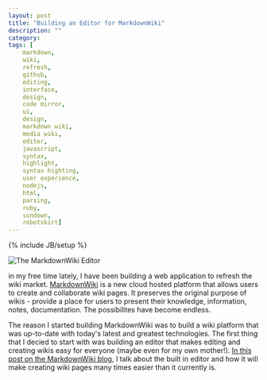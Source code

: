 ```yaml
---
layout: post
title: "Building an Editor for MarkdownWiki"
description: ""
category: 
tags: [
	markdown,
	wiki,
	refresh,
	github,
	editing,
	interface,
	design,
	code mirror,
	ui,
	design,
	markdown wiki,
	media wiki,
	editor,
	javascript,
	syntax,
	highlight,
	syntax highting,
	user experience,
	nodejs,
	html,
	parsing,
	ruby,
	sundown,
	robotskirt]
---
```

{% include JB/setup %}

![The MarkdownWiki Editor](http://blog.markdownwiki.com/assets/markdownwiki_editor_preview.png)

in my free time lately, I have been building a web application to refresh the wiki market. [MarkdownWiki](http://markdownwiki.com) is a new cloud hosted platform that allows users to create and collaborate wiki pages. It preserves the original purpose of wikis - provide a place for users to present their knowledge, information, notes, documentation. The possibilites have become endless. 

The reason I started building MarkdownWiki was to build a wiki platform that was up-to-date with today's latest and greatest technologies. The first thing that I decied to start with was building an editor that makes editing and creating wikis easy for everyone (maybe even for my own mother!). [In this post on the MarkdownWiki blog](http://blog.markdownwiki.com/2012/05/25/refreshing-wiki-editing-with-markdown/), I talk about the built in editor and how it will make creating wiki pages many times easier than it currently is.
